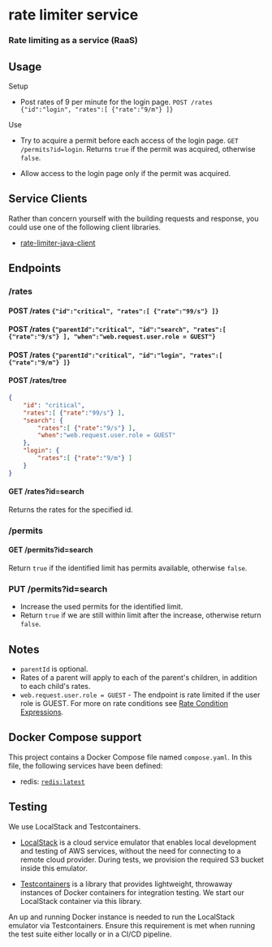 # rate limiter service

### Rate limiting as a service (RaaS)

## Usage

Setup

- Post rates of 9 per minute for the login page.
`POST /rates {"id":"login", "rates":[ {"rate":"9/m"} ]}`

Use

- Try to acquire a permit before each access of the login page. 
`GET /permits?id=login`. Returns `true` if the permit was acquired, otherwise `false`.

- Allow access to the login page only if the permit was acquired.

## Service Clients

Rather than concern yourself with the building requests and response,
you could use one of the following client libraries.

- [rate-limiter-java-client](https://github.com/poshjosh/rate-limiter-java-client)

## Endpoints

### /rates

#### POST /rates `{"id":"critical", "rates":[ {"rate":"99/s"} ]}`
#### POST /rates `{"parentId":"critical", "id":"search", "rates":[ {"rate":"9/s"} ], "when":"web.request.user.role = GUEST"}`
#### POST /rates `{"parentId":"critical", "id":"login", "rates":[ {"rate":"9/m"} ]}` 
#### POST /rates/tree
```json
{
    "id": "critical",
    "rates":[ {"rate":"99/s"} ],
    "search": {
        "rates":[ {"rate":"9/s"} ],
        "when":"web.request.user.role = GUEST"  
    },
    "login": {
        "rates":[ {"rate":"9/m"} ]
    }
}
```
#### GET /rates?id=search
Returns the rates for the specified id.

### /permits

#### GET /permits?id=search
Return `true` if the identified limit has permits available, otherwise `false`.

### PUT /permits?id=search
- Increase the used permits for the identified limit.
- Return `true` if we are still within limit after the increase, otherwise return `false`.

## Notes

- `parentId` is optional.
- Rates of a parent will apply to each of the parent's children, in addition to each child's rates.
- `web.request.user.role = GUEST` - The endpoint is rate limited if the user role is GUEST. For more 
on rate conditions see [Rate Condition Expressions](https://github.com/poshjosh/rate-limiter-web-core/blob/master/docs/RATE-CONDITION-EXPRESSION-LANGUAGE.md).

## Docker Compose support

This project contains a Docker Compose file named `compose.yaml`.
In this file, the following services have been defined:

* redis: [`redis:latest`](https://hub.docker.com/_/redis)

## Testing

We use LocalStack and Testcontainers.

* [LocalStack](https://www.localstack.cloud/) is a cloud service emulator that enables local 
development and testing of AWS services, without the need for connecting to a remote cloud 
provider. During tests, we provision the required S3 bucket inside this emulator.

* [Testcontainers](https://java.testcontainers.org/modules/localstack/) is a library that 
provides lightweight, throwaway instances of Docker containers for integration testing. 
We start our LocalStack container via this library.

An up and running Docker instance is needed to run the LocalStack emulator via Testcontainers.
Ensure this requirement is met when running the test suite either locally or in a CI/CD pipeline.







